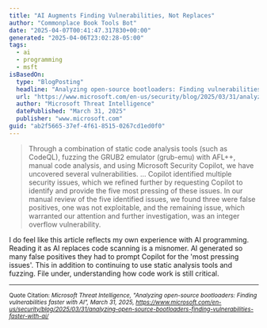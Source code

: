 ```yaml
---
title: "AI Augments Finding Vulnerabilities, Not Replaces"
author: "Commonplace Book Tools Bot"
date: "2025-04-07T00:41:47.317830+00:00"
generated: "2025-04-06T23:02:28-05:00"
tags:
  - ai
  - programming
  - msft
isBasedOn:
  type: "BlogPosting"
  headline: "Analyzing open-source bootloaders: Finding vulnerabilities faster with AI"
  url: "https://www.microsoft.com/en-us/security/blog/2025/03/31/analyzing-open-source-bootloaders-finding-vulnerabilities-faster-with-ai/"
  author: "Microsoft Threat Intelligence"
  datePublished: "March 31, 2025"
  publisher: "www.microsoft.com"
guid: "ab2f5665-37ef-4f61-8515-0267cd1ed0f0"
---
```


> Through a combination of static code analysis tools (such as CodeQL), fuzzing the GRUB2 emulator (grub-emu) with AFL++, manual code analysis, and using Microsoft Security Copilot, we have uncovered several vulnerabilities. ... Copilot identified multiple security issues, which we refined further by requesting Copilot to identify and provide the five most pressing of these issues. In our manual review of the five identified issues, we found three were false positives, one was not exploitable, and the remaining issue, which warranted our attention and further investigation, was an integer overflow vulnerability.

I do feel like this article reflects my own experience with AI programming. Reading it as AI replaces code scanning is a misnomer. AI generated so many false positives they had to prompt Copilot for the 'most pressing issues'. This in addition to continuing to use static analysis tools and fuzzing. File under, understanding how code work is still critical.

---

<sub>Quote Citation: <cite>Microsoft Threat Intelligence, "Analyzing open-source bootloaders: Finding vulnerabilities faster with AI", March 31, 2025, <a href="https://www.microsoft.com/en-us/security/blog/2025/03/31/analyzing-open-source-bootloaders-finding-vulnerabilities-faster-with-ai/">https://www.microsoft.com/en-us/security/blog/2025/03/31/analyzing-open-source-bootloaders-finding-vulnerabilities-faster-with-ai/</a></cite></sub>